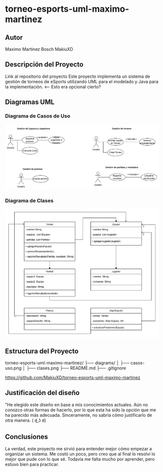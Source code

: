 # torneo-esports-uml-maximo-martinez

## Autor
Maximo Martinez Bosch
MakiuXD

## Descripción del Proyecto
Link al repositorio del proyecto
Este proyecto implementa un sistema de gestión de torneos de eSports
utilizando UML para el modelado y Java para la implementación. <-- Esto era opcional cierto?

## Diagramas UML

### Diagrama de Casos de Uso
![Diagrama de casos de uso](diagrams/casos-uso.png)
### Diagrama de Clases
![Diagrama de clases](diagrams/clases.png)

## Estructura del Proyecto
torneo-esports-uml-maximo-martinez/ 
├── diagrams/
│ ├── casos-uso.png
│ ├── clases.png
├── README.md
├── .gitignore



https://github.com/MakiuXD/torneo-esports-uml-maximo-martinez

## Justificación del diseño
"He elegido este diseño en base a mis conocimientos actuales. Aún no conozco otras formas de hacerlo, por lo que esta ha sido la opción que me ha parecido más adecuada. Sinceramente, no sabría cómo justificarlo de otra manera. ( ఠ ͟ʖ ఠ)
## Conclusiones
La verdad, este proyecto me sirvió para entender mejor cómo empezar a organizar un sistema. Me costó un poco, pero creo que al final lo resolví lo mejor que pude con lo que sé. Todavía me falta mucho por aprender, pero estuvo bien para practicar.
